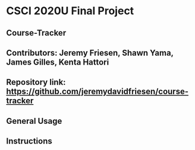 # CSCI 2020U Final Project

## Course-Tracker

## Contributors: Jeremy Friesen, Shawn Yama, James Gilles, Kenta Hattori

## Repository link: https://github.com/jeremydavidfriesen/course-tracker


## General Usage
## Instructions
